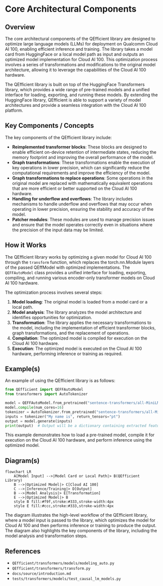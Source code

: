 # Core Architectural Components
## Overview
The core architectural components of the QEfficient library are designed to optimize large language models (LLMs) for deployment on Qualcomm Cloud AI 100, enabling efficient inference and training. The library takes a model card from HuggingFace or a local model path as input and outputs an optimized model implementation for Cloud AI 100. This optimization process involves a series of transformations and modifications to the original model architecture, allowing it to leverage the capabilities of the Cloud AI 100 hardware.

The QEfficient library is built on top of the HuggingFace Transformers library, which provides a wide range of pre-trained models and a unified interface for loading, exporting, and running these models. By extending the HuggingFace library, QEfficient is able to support a variety of model architectures and provide a seamless integration with the Cloud AI 100 platform.

## Key Components / Concepts
The key components of the QEfficient library include:
* **Reimplemented transformer blocks**: These blocks are designed to enable efficient on-device retention of intermediate states, reducing the memory footprint and improving the overall performance of the model.
* **Graph transformations**: These transformations enable the execution of key operations in lower precision, which can significantly reduce the computational requirements and improve the efficiency of the model.
* **Graph transformations to replace operations**: Some operations in the original model are replaced with mathematically equivalent operations that are more efficient or better supported on the Cloud AI 100 hardware.
* **Handling for underflow and overflows**: The library includes mechanisms to handle underflow and overflows that may occur when operating in lower precision, ensuring the stability and accuracy of the model.
* **Patcher modules**: These modules are used to manage precision issues and ensure that the model operates correctly even in situations where the precision of the input data may be limited.

## How it Works
The QEfficient library works by optimizing a given model for Cloud AI 100 through the `transform` function, which replaces the torch.nn.Module layers of the passed QEffModel with optimized implementations. The `QEFFAutoModel` class provides a unified interface for loading, exporting, compiling, and running various encoder-only transformer models on Cloud AI 100 hardware.

The optimization process involves several steps:
1. **Model loading**: The original model is loaded from a model card or a local path.
2. **Model analysis**: The library analyzes the model architecture and identifies opportunities for optimization.
3. **Transformation**: The library applies the necessary transformations to the model, including the implementation of efficient transformer blocks, graph transformations, and the replacement of operations.
4. **Compilation**: The optimized model is compiled for execution on the Cloud AI 100 hardware.
5. **Execution**: The optimized model is executed on the Cloud AI 100 hardware, performing inference or training as required.

## Example(s)
An example of using the QEfficient library is as follows:
```python
from QEfficient import QEFFAutoModel
from transformers import AutoTokenizer

model = QEFFAutoModel.from_pretrained("sentence-transformers/all-MiniLM-L6-v2", pooling="mean")
model.compile(num_cores=16)
tokenizer = AutoTokenizer.from_pretrained("sentence-transformers/all-MiniLM-L6-v2")
inputs = tokenizer("My name is", return_tensors="pt")
output = model.generate(inputs)
print(output)  # Output will be a dictionary containing extracted features.
```
This example demonstrates how to load a pre-trained model, compile it for execution on the Cloud AI 100 hardware, and perform inference using the optimized model.

## Diagram(s)
```mermaid
flowchart LR
    A[Model Input] -->|Model Card or Local Path|> B(QEfficient Library)
    B -->|Optimized Model|> C[Cloud AI 100]
    C -->|Inference/Training|> D[Output]
    B -->|Model Analysis|> E[Transformation]
    E -->|Optimized Model|> B
    style B fill:#f9f,stroke:#333,stroke-width:4px
    style E fill:#ccc,stroke:#333,stroke-width:4px
```
The diagram illustrates the high-level workflow of the QEfficient library, where a model input is passed to the library, which optimizes the model for Cloud AI 100 and then performs inference or training to produce the output. The diagram also highlights the key components of the library, including the model analysis and transformation steps.

## References
* `QEfficient/transformers/models/modeling_auto.py`
* `QEfficient/transformers/transform.py`
* `docs/source/introduction.md`
* `tests/transformers/models/test_causal_lm_models.py`